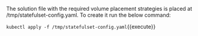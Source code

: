 The solution file with the required volume placement strategies is placed at /tmp/statefulset-config.yaml. To create it run the below command:

`kubectl apply -f /tmp/statefulset-config.yaml`{{execute}}
